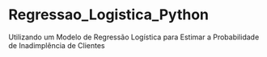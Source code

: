# Regressao_Logistica_Python
Utilizando um Modelo de Regressão Logística para Estimar a Probabilidade de Inadimplência de Clientes
